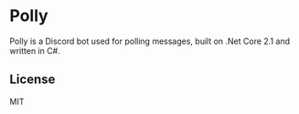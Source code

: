 # Polly

Polly is a Discord bot used for polling messages, built on .Net Core 2.1 and written in C#.

## License

MIT
